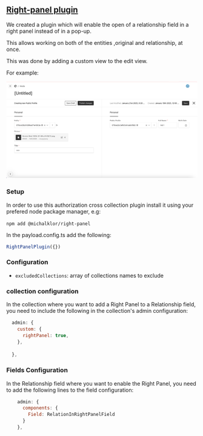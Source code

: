 ## [Right-panel plugin](./src/index.ts)

We created a plugin which will enable the open of a relationship field in a right panel instead of in a pop-up.

This allows working on both of the entities ,original and relationship, at once.

This was done by adding a custom view to the edit view.

For example:

![img1.png](./images/img1.png)
### Setup

In order to use this authorization cross collection plugin install it using your prefered node package manager, e.g:

`npm add @michalklor/right-panel`

In the payload.config.ts add the following:
```javascript
RightPanelPlugin({})
```

### Configuration

- `excludedCollections`: array of collections names to exclude

### collection configuration

In the collection where you want to add a Right Panel to a Relationship field, you need to include the following in the collection's admin configuration:

```javascript
  admin: {
    custom: {
      rightPanel: true,
    },

  },
```

### Fields Configuration

In the Relationship field where you want to enable the Right Panel, you need to add the following lines to the field configuration:

```javascript
    admin: {
      components: {
        Field: RelationInRightPanelField
      }
    },
```
